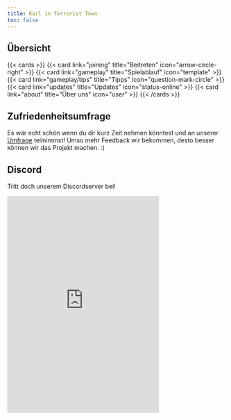 ```yaml
---
title: Karl in Terrorist Town
toc: false
---
```


## Übersicht

{{< cards >}}
{{< card link="joining" title="Beitreten" icon="arrow-circle-right" >}}
{{< card link="gameplay" title="Spielablauf" icon="template" >}}
{{< card link="gameplay/tips" title="Tipps" icon="question-mark-circle" >}}
{{< card link="updates" title="Updates" icon="status-online" >}}
{{< card link="about" title="Über uns" icon="user" >}}
{{< /cards >}}

## Zufriedenheitsumfrage

Es wär echt schön wenn du dir kurz Zeit nehmen könntest und an unserer [Umfrage](https://docs.google.com/forms/d/e/1FAIpQLSf1fyPuz6MKVDKt_WVTJcvzNykjeR23-xXvuRbqCVSOSSg4BA/viewform?embedded=true) teilnimmst! Umso mehr Feedback wir bekommen, desto besser können wir das Projekt machen. :)

## Discord

Tritt doch unserem Discordserver bei!

<iframe src="https://discord.com/widget?id=175643393722941440&theme=dark" width="350" height="500" allowtransparency="true" frameborder="0" sandbox="allow-popups allow-popups-to-escape-sandbox allow-same-origin allow-scripts"></iframe>
